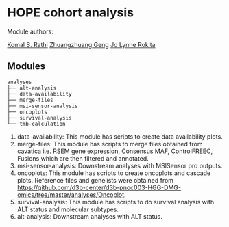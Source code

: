# HOPE cohort analysis

Module authors: 

[Komal S. Rathi](https://github.com/komalsrathi/)
[Zhuangzhuang Geng](https://github.com/zzgeng)
[Jo Lynne Rokita](https://github.com/jharenza)

## Modules

```
analyses
├── alt-analysis
├── data-availability
├── merge-files
├── msi-sensor-analysis
├── oncoplots
├── survival-analysis
└── tmb-calculation
```

1) data-availability: This module has scripts to create data availability plots.
2) merge-files: This module has scripts to merge files obtained from cavatica i.e. RSEM gene expression, Consensus MAF, ControlFREEC, Fusions which are then filtered and annotated. 
3) msi-sensor-analysis: Downstream analyses with MSISensor pro outputs.
4) oncoplots: This module has scripts to create oncoplots and cascade plots. Reference files and genelists were obtained from https://github.com/d3b-center/d3b-pnoc003-HGG-DMG-omics/tree/master/analyses/Oncoplot.
5) survival-analysis: This module has scripts to do survival analysis with ALT status and molecular subtypes.
6) alt-analysis: Downstream analyses with ALT status. 

